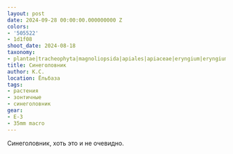 ```yaml
---
layout: post
date: 2024-09-28 00:00:00.000000000 Z
colors:
- '505522'
- 1d1f08
shoot_date: 2024-08-18
taxonomy:
- plantae|tracheophyta|magnoliopsida|apiales|apiaceae|eryngium|eryngium maritimum
title: Синеголовник
author: К.С.
location: Ёльбаза
tags:
- растения
- зонтичные
- синеголовник
gear:
- E-3
- 35mm macro
---
```

Синеголовник, хоть это и не очевидно.

